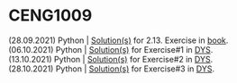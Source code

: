 # CENG1009

(28.09.2021) Python | [Solution(s)](https://github.com/younver/CENG1009/blob/main/expression_solver.py) for 2.13. Exercise in [book](https://runestone.academy/runestone/books/published/thinkcspy/SimplePythonData/Exercises.html). <br>
(06.10.2021) Python | [Solution(s)](https://github.com/younver/CENG1009/blob/main/06102021.py) for Exercise#1 in [DYS](https://dys.mu.edu.tr/course/view.php?id=19418#section-2). <br>
(13.10.2021) Python | [Solution(s)](https://github.com/younver/CENG1009/blob/main/13102021.py) for Exercise#2 in [DYS](https://dys.mu.edu.tr/course/view.php?id=19418#section-3). <br>
(28.10.2021) Python | [Solution(s)](https://github.com/younver/CENG1009/tree/main/exercise_3) for Exercise#3 in [DYS](https://dys.mu.edu.tr/course/view.php?id=19418#section-5).<br>
